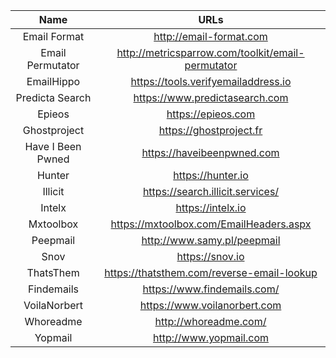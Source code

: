 | Name | URLs | 
|:---:|:---:|
| Email Format | http://email-format.com |
| Email Permutator | http://metricsparrow.com/toolkit/email-permutator |
| EmailHippo | https://tools.verifyemailaddress.io |
| Predicta Search | https://www.predictasearch.com |
| Epieos | https://epieos.com |
| Ghostproject | https://ghostproject.fr |
| Have I Been Pwned | https://haveibeenpwned.com | 
| Hunter | https://hunter.io | 
| Illicit | https://search.illicit.services/ |
| Intelx | https://intelx.io |
| Mxtoolbox | https://mxtoolbox.com/EmailHeaders.aspx |
| Peepmail | http://www.samy.pl/peepmail |
| Snov | https://snov.io |
| ThatsThem | https://thatsthem.com/reverse-email-lookup |
| Findemails | https://www.findemails.com/ |
| VoilaNorbert | https://www.voilanorbert.com | - Find anyone's contact information for lead research or talent acquisition.
| Whoreadme | http://whoreadme.com/ |
| Yopmail | http://www.yopmail.com |
